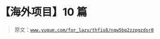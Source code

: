 # 【海外项目】10 篇

> 原文：[`www.yuque.com/for_lazy/thfiu8/nqw5bq2zzpgzdsr0`](https://www.yuque.com/for_lazy/thfiu8/nqw5bq2zzpgzdsr0)

